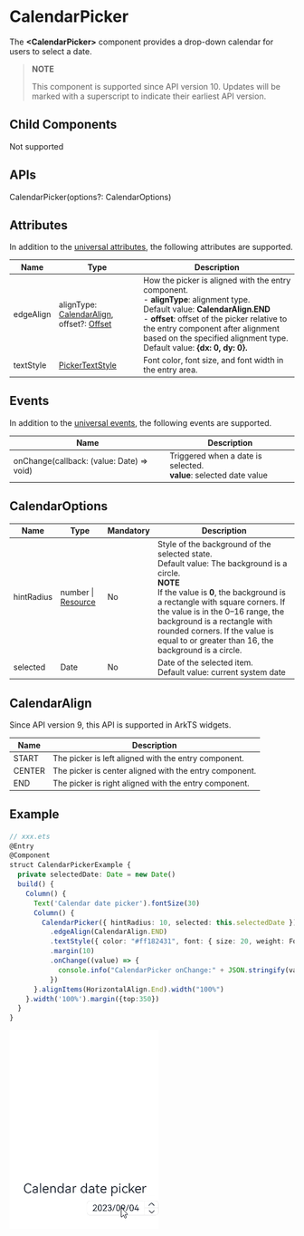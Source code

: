 # CalendarPicker

The **\<CalendarPicker>** component provides a drop-down calendar for users to select a date.

>  **NOTE**
>
>  This component is supported since API version 10. Updates will be marked with a superscript to indicate their earliest API version.


## Child Components

Not supported

## APIs

CalendarPicker(options?: CalendarOptions)

## Attributes

In addition to the [universal attributes](ts-universal-attributes-size.md), the following attributes are supported.

| Name         | Type          | Description                               |
| ----------- | ----------- | --------------------------------- |
| edgeAlign | alignType: [CalendarAlign](#calendaralign), offset?: [Offset](ts-types.md#offset) | How the picker is aligned with the entry component.<br>- **alignType**: alignment type.<br>Default value: **CalendarAlign.END**<br>- **offset**: offset of the picker relative to the entry component after alignment based on the specified alignment type.<br>Default value: **{dx: 0, dy: 0}.**|
| textStyle | [PickerTextStyle](./ts-basic-components-datepicker.md#pickertextstyle10) | Font color, font size, and font width in the entry area.                      |
## Events

In addition to the [universal events](ts-universal-events-click.md), the following events are supported.

| Name                                     | Description              |
| ----------------------------------------- | ---------------------- |
| onChange(callback: (value: Date) => void) | Triggered when a date is selected.<br>**value**: selected date value|

##  CalendarOptions

| Name     | Type      | Mandatory       | Description                             |
| ----------- | ---------- | ------| --------------------------------- |
| hintRadius | number \| [Resource](ts-types.md#resource) | No   | Style of the background of the selected state.<br>Default value: The background is a circle.<br>**NOTE**<br>If the value is **0**, the background is a rectangle with square corners. If the value is in the 0–16 range, the background is a rectangle with rounded corners. If the value is equal to or greater than 16, the background is a circle.|
| selected | Date | No   | Date of the selected item.<br>Default value: current system date<br>|

## CalendarAlign

Since API version 9, this API is supported in ArkTS widgets.

| Name  | Description                    |
| ------ | ------------------------ |
| START  | The picker is left aligned with the entry component.  |
| CENTER | The picker is center aligned with the entry component.|
| END    | The picker is right aligned with the entry component.  |

## Example

```ts
// xxx.ets
@Entry
@Component
struct CalendarPickerExample {
  private selectedDate: Date = new Date()
  build() {
    Column() {
      Text('Calendar date picker').fontSize(30)
      Column() {
        CalendarPicker({ hintRadius: 10, selected: this.selectedDate })
          .edgeAlign(CalendarAlign.END)
          .textStyle({ color: "#ff182431", font: { size: 20, weight: FontWeight.Normal } })
          .margin(10)
          .onChange((value) => {
            console.info("CalendarPicker onChange:" + JSON.stringify(value))
          })
      }.alignItems(HorizontalAlign.End).width("100%")
    }.width('100%').margin({top:350})
  }
}
```

![CalendarPicker](figures/CalendarPicker.gif)
